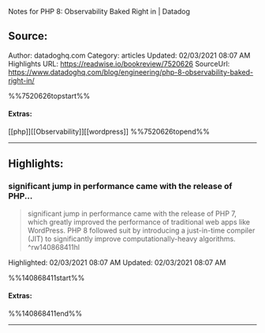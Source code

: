 Notes for PHP 8: Observability Baked Right in | Datadog

## Source:
Author: datadoghq.com
Category: articles
Updated: 02/03/2021 08:07 AM
Highlights URL: https://readwise.io/bookreview/7520626
SourceUrl: https://www.datadoghq.com/blog/engineering/php-8-observability-baked-right-in/

%%7520626topstart%%
#### Extras:
[[php]][[Observability]][[wordpress]]
%%7520626topend%%


 
-----
 ## Highlights:

### significant jump in performance came with the release of PHP...
>significant jump in performance came with the release of PHP 7, which greatly improved the performance of traditional web apps like WordPress. PHP 8 followed suit by introducing a just-in-time compiler (JIT) to significantly improve computationally-heavy algorithms. ^rw140868411hl


Highlighted: 02/03/2021 08:07 AM
Updated: 02/03/2021 08:07 AM

%%140868411start%%
#### Extras:

%%140868411end%%



------

